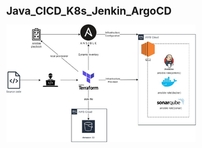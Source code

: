 # Java_CICD_K8s_Jenkin_ArgoCD

![work flow diagram](images/Jenkin_installation_ansible_terraform.jpg)